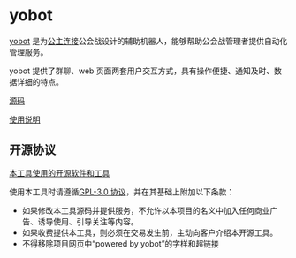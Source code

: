 # yobot

[yobot](./about.md) 是为[公主连接](https://game.bilibili.com/pcr/)公会战设计的辅助机器人，能够帮助公会战管理者提供自动化管理服务。

yobot 提供了群聊、web 页面两套用户交互方式，具有操作便捷、通知及时、数据详细的特点。

[源码](./src/client)

[使用说明](https://yobot.win)

## 开源协议

[本工具使用的开源软件和工具](./project/open-source.md)

使用本工具时请遵循[GPL-3.0 协议](https://www.gnu.org/licenses/gpl-3.0.html)，并在其基础上附加以下条款：

- 如果修改本工具源码并提供服务，不允许以本项目的名义中加入任何商业广告、诱导使用、引导关注等内容。
- 如果收费提供本工具，则必须在交易发生前，主动向客户介绍本开源工具。
- 不得移除项目网页中“powered by yobot”的字样和超链接
